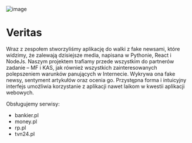 ![image](https://user-images.githubusercontent.com/63547690/203583705-38e0661e-978d-4cab-81aa-2a9fca9f1216.png)

# Veritas 


Wraz z zespołem stworzyliśmy aplikację do walki z fake newsami, które widzimy, że zalewają dzisiejsze media, napisana w Pythonie, React i NodeJs. Naszym projektem trafiamy przede wszystkim do partnerów zadanie – MF i KAS, jak również wszystkich zainteresowanych polepszeniem warunków panujących w Internecie. Wykrywa ona fake newsy, sentyment artykułów oraz ocenia go. Przystępna forma i intuicyjny interfejs umożliwia korzystanie z aplikacji nawet laikom w kwestii aplikacji webowych.



Obsługujemy serwisy:

- bankier.pl
- money.pl
- rp.pl
- tvn24.pl

